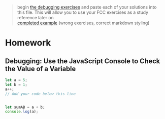 > begin [the debugging exercises](https://learn.freecodecamp.org/javascript-algorithms-and-data-structures/debugging) and paste each of your solutions into this file.  This will allow you to use your FCC exercises as a study reference later on  
> [completed example](https://github.com/AlfiYusrina/hyf-javascript1/blob/master/week1/freecode_camp_solutions.MD)  (wrong exercises, correct markdown styling)

# Homework
## Debugging: Use the JavaScript Console to Check the Value of a Variable

```js
let a = 5;
let b = 1;
a++;
// Add your code below this line


let sumAB = a + b;
console.log(a);
```
